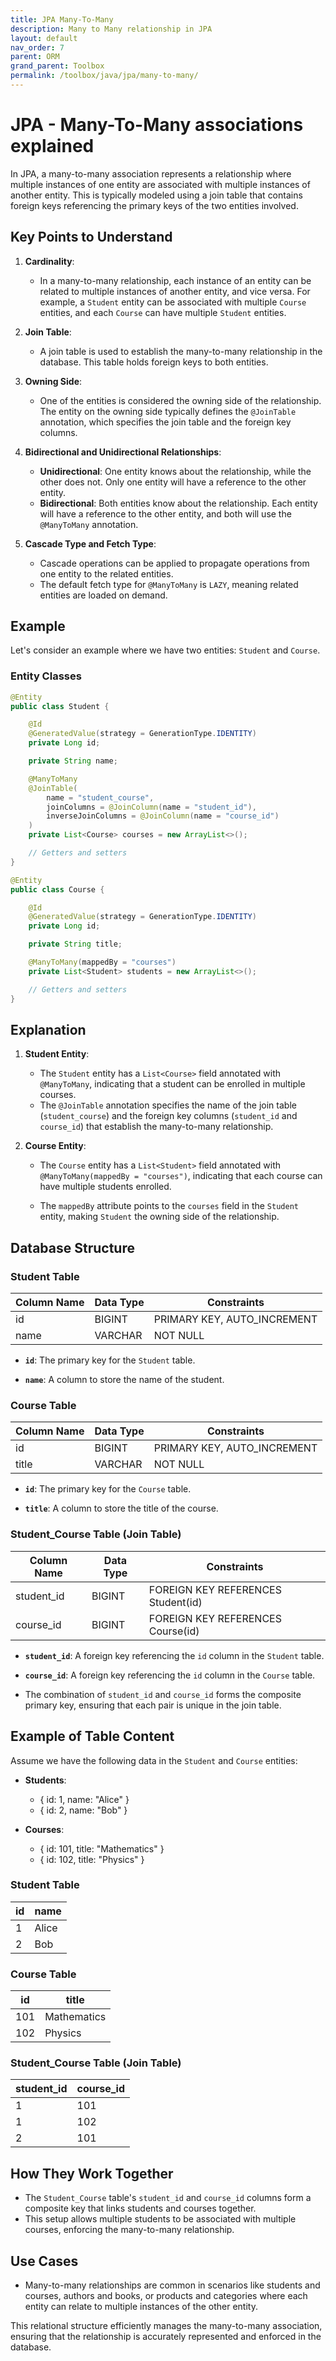 ```yaml
---
title: JPA Many-To-Many
description: Many to Many relationship in JPA
layout: default
nav_order: 7
parent: ORM
grand_parent: Toolbox
permalink: /toolbox/java/jpa/many-to-many/
---
```


# JPA - Many-To-Many associations explained

In JPA, a many-to-many association represents a relationship where multiple instances of one entity are associated with multiple instances of another entity. This is typically modeled using a join table that contains foreign keys referencing the primary keys of the two entities involved.

## Key Points to Understand

1. **Cardinality**:
   - In a many-to-many relationship, each instance of an entity can be related to multiple instances of another entity, and vice versa. For example, a `Student` entity can be associated with multiple `Course` entities, and each `Course` can have multiple `Student` entities.

2. **Join Table**:
   - A join table is used to establish the many-to-many relationship in the database. This table holds foreign keys to both entities.

3. **Owning Side**:
   - One of the entities is considered the owning side of the relationship. The entity on the owning side typically defines the `@JoinTable` annotation, which specifies the join table and the foreign key columns.

4. **Bidirectional and Unidirectional Relationships**:
   - **Unidirectional**: One entity knows about the relationship, while the other does not. Only one entity will have a reference to the other entity.
   - **Bidirectional**: Both entities know about the relationship. Each entity will have a reference to the other entity, and both will use the `@ManyToMany` annotation.

5. **Cascade Type and Fetch Type**:
   - Cascade operations can be applied to propagate operations from one entity to the related entities.
   - The default fetch type for `@ManyToMany` is `LAZY`, meaning related entities are loaded on demand.

## Example

Let's consider an example where we have two entities: `Student` and `Course`.

### Entity Classes

```java
@Entity
public class Student {

    @Id
    @GeneratedValue(strategy = GenerationType.IDENTITY)
    private Long id;

    private String name;

    @ManyToMany
    @JoinTable(
        name = "student_course",
        joinColumns = @JoinColumn(name = "student_id"),
        inverseJoinColumns = @JoinColumn(name = "course_id")
    )
    private List<Course> courses = new ArrayList<>();

    // Getters and setters
}

@Entity
public class Course {

    @Id
    @GeneratedValue(strategy = GenerationType.IDENTITY)
    private Long id;

    private String title;

    @ManyToMany(mappedBy = "courses")
    private List<Student> students = new ArrayList<>();

    // Getters and setters
}
```

## Explanation

1. **Student Entity**:
   - The `Student` entity has a `List<Course>` field annotated with `@ManyToMany`, indicating that a student can be enrolled in multiple courses.
   - The `@JoinTable` annotation specifies the name of the join table (`student_course`) and the foreign key columns (`student_id` and `course_id`) that establish the many-to-many relationship.

2. **Course Entity**:

   - The `Course` entity has a `List<Student>` field annotated with `@ManyToMany(mappedBy = "courses")`, indicating that each course can have multiple students enrolled.

   - The `mappedBy` attribute points to the `courses` field in the `Student` entity, making `Student` the owning side of the relationship.

## Database Structure

### **Student Table**

| Column Name | Data Type    | Constraints                  |
|-------------|--------------|------------------------------|
| id          | BIGINT       | PRIMARY KEY, AUTO_INCREMENT  |
| name        | VARCHAR      | NOT NULL                     |

- **`id`**: The primary key for the `Student` table.

- **`name`**: A column to store the name of the student.

### **Course Table**

| Column Name | Data Type    | Constraints                  |
|-------------|--------------|------------------------------|
| id          | BIGINT       | PRIMARY KEY, AUTO_INCREMENT  |
| title       | VARCHAR      | NOT NULL                     |

- **`id`**: The primary key for the `Course` table.

- **`title`**: A column to store the title of the course.

### **Student_Course Table (Join Table)**

| Column Name | Data Type    | Constraints                          |
|-------------|--------------|--------------------------------------|
| student_id  | BIGINT       | FOREIGN KEY REFERENCES Student(id)   |
| course_id   | BIGINT       | FOREIGN KEY REFERENCES Course(id)    |

- **`student_id`**: A foreign key referencing the `id` column in the `Student` table.

- **`course_id`**: A foreign key referencing the `id` column in the `Course` table.

- The combination of `student_id` and `course_id` forms the composite primary key, ensuring that each pair is unique in the join table.

## Example of Table Content

Assume we have the following data in the `Student` and `Course` entities:

- **Students**:

  - { id: 1, name: "Alice" }
  - { id: 2, name: "Bob" }

- **Courses**:

  - { id: 101, title: "Mathematics" }
  - { id: 102, title: "Physics" }

### **Student Table**

| id | name  |
|----|-------|
|  1 | Alice |
|  2 | Bob   |

### **Course Table**

| id  | title       |
|-----|-------------|
| 101 | Mathematics |
| 102 | Physics     |

### **Student_Course Table (Join Table)**

| student_id | course_id |
|------------|-----------|
| 1          | 101       |
| 1          | 102       |
| 2          | 101       |

## How They Work Together

- The `Student_Course` table's `student_id` and `course_id` columns form a composite key that links students and courses together.
- This setup allows multiple students to be associated with multiple courses, enforcing the many-to-many relationship.

## Use Cases

- Many-to-many relationships are common in scenarios like students and courses, authors and books, or products and categories where each entity can relate to multiple instances of the other entity.

This relational structure efficiently manages the many-to-many association, ensuring that the relationship is accurately represented and enforced in the database.
